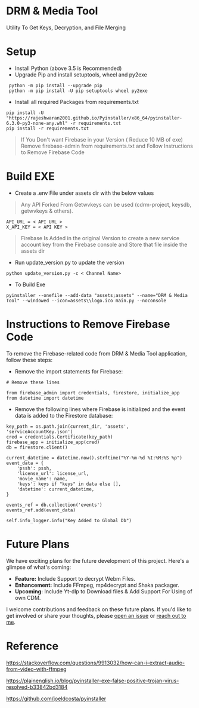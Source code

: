 # DRM & Media Tool

Utility To Get Keys, Decryption, and File Merging

# Setup

- Install Python (above 3.5 is Recommended)
- Upgrade Pip and install setuptools, wheel and py2exe

```
 python -m pip install --upgrade pip
 python -m pip install -U pip setuptools wheel py2exe
```

- Install all required Packages from requirements.txt

```
pip install -U "https://rajeshwaran2001.github.io/Pyinstaller/x86_64/pyinstaller-6.3.0-py3-none-any.whl" -r requirements.txt
pip install -r requirements.txt
```

> If You Don't want Firebase in your Version ( Reduce 10 MB of exe) Remove firebase-admin from requirements.txt and Follow Instructions to Remove Firebase Code

# Build EXE

- Create a .env File under assets dir with the below values
> Any API Forked From Getwvkeys can be used (cdrm-project, keysdb, getwvkeys & others).

```
API_URL = < API URL >
X_API_KEY = < API KEY >
```

> Firebase Is Added in the original Version to create a new service account key from the Firebase console and Store that file inside the assets dir

- Run update_version.py to update the version

```
python update_version.py -c < Channel Name>
```

- To Build Exe

```
pyinstaller --onefile --add-data "assets;assets" --name="DRM & Media Tool" --windowed --icon=assets\\logo.ico main.py --noconsole
```

# Instructions to Remove Firebase Code

To remove the Firebase-related code from DRM & Media Tool application, follow these steps:

- Remove the import statements for Firebase:

```
# Remove these lines

from firebase_admin import credentials, firestore, initialize_app
from datetime import datetime

```

- Remove the following lines where Firebase is initialized and the event data is added to the Firestore database:

```
key_path = os.path.join(current_dir, 'assets', 'serviceAccountKey.json')
cred = credentials.Certificate(key_path)
firebase_app = initialize_app(cred)
db = firestore.client()

current_datetime = datetime.now().strftime("%Y-%m-%d %I:%M:%S %p")
event_data = {
    'pssh': pssh,
    'license_url': license_url,
    'movie_name': name,
    'keys': keys if "keys" in data else [],
    'datetime': current_datetime,
}

events_ref = db.collection('events')
events_ref.add(event_data)

self.info_logger.info("Key Added to Global Db")

```

# Future Plans

We have exciting plans for the future development of this project. Here's a glimpse of what's coming:

- **Feature:** Include Support to decrypt Webm Files.
- **Enhancement:** Include FFmpeg, mp4decrypt and Shaka packager.
- **Upcoming:** Include Yt-dlp to Download files & Add Support For Using of own CDM.

I welcome contributions and feedback on these future plans. If you'd like to get involved or share your thoughts, please [open an issue](https://github.com/Rajeshwaran2001/DRM-Media-Tool/issues) or [reach out to me](discordapp.com/users/1138389183451381803).

# Reference

https://stackoverflow.com/questions/9913032/how-can-i-extract-audio-from-video-with-ffmpeg

https://plainenglish.io/blog/pyinstaller-exe-false-positive-trojan-virus-resolved-b33842bd3184

https://github.com/joeldcosta/pyinstaller
